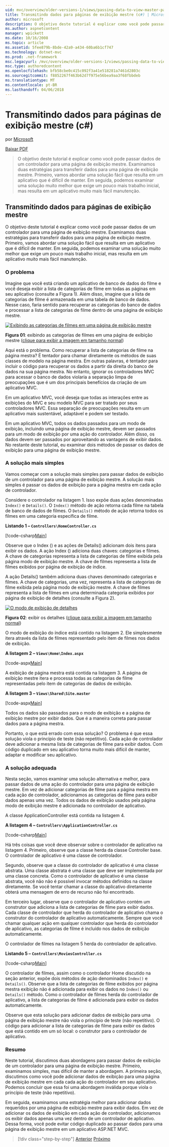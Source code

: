 ```yaml
---
uid: mvc/overview/older-versions-1/views/passing-data-to-view-master-pages-cs
title: Transmitindo dados para páginas de exibição mestre (c#) | Microsoft Docs
author: microsoft
description: O objetivo deste tutorial é explicar como você pode passar dados de um controlador para uma página de exibição mestre. Vamos examinar duas estratégias para transferir dados para uma exibição m...
ms.author: aspnetcontent
manager: wpickett
ms.date: 10/16/2008
ms.topic: article
ms.assetid: 5fee879b-8bde-42a9-a434-60ba6b1cf747
ms.technology: dotnet-mvc
ms.prod: .net-framework
msc.legacyurl: /mvc/overview/older-versions-1/views/passing-data-to-view-master-pages-cs
msc.type: authoredcontent
ms.openlocfilehash: bfb58cbe0c415c092f3a41e518281a7461d2803c
ms.sourcegitcommit: f8852267f463b62d7f975e56bea9aa3f68fbbdeb
ms.translationtype: MT
ms.contentlocale: pt-BR
ms.lasthandoff: 04/06/2018
---
```

<a name="passing-data-to-view-master-pages-c"></a>Transmitindo dados para páginas de exibição mestre (c#)
====================
por [Microsoft](https://github.com/microsoft)

[Baixar PDF](http://download.microsoft.com/download/e/f/3/ef3f2ff6-7424-48f7-bdaa-180ef64c3490/ASPNET_MVC_Tutorial_13_CS.pdf)

> O objetivo deste tutorial é explicar como você pode passar dados de um controlador para uma página de exibição mestre. Examinamos duas estratégias para transferir dados para uma página de exibição mestre. Primeiro, vamos abordar uma solução fácil que resulta em um aplicativo que é difícil de manter. Em seguida, podemos examinar uma solução muito melhor que exige um pouco mais trabalho inicial, mas resulta em um aplicativo muito mais fácil manutenção.


## <a name="passing-data-to-view-master-pages"></a>Transmitindo dados para páginas de exibição mestre

O objetivo deste tutorial é explicar como você pode passar dados de um controlador para uma página de exibição mestre. Examinamos duas estratégias para transferir dados para uma página de exibição mestre. Primeiro, vamos abordar uma solução fácil que resulta em um aplicativo que é difícil de manter. Em seguida, podemos examinar uma solução muito melhor que exige um pouco mais trabalho inicial, mas resulta em um aplicativo muito mais fácil manutenção.

### <a name="the-problem"></a>O problema

Imagine que você está criando um aplicativo de banco de dados do filme e você deseja exibir a lista de categorias de filme em todas as páginas em seu aplicativo (consulte a Figura 1). Além disso, imagine que a lista de categorias de filme é armazenada em uma tabela de banco de dados. Nesse caso, faria sentido para recuperar as categorias do banco de dados e processar a lista de categorias de filme dentro de uma página de exibição mestre.


[![Exibindo as categorias de filmes em uma página de exibição mestre](passing-data-to-view-master-pages-cs/_static/image2.png)](passing-data-to-view-master-pages-cs/_static/image1.png)

**Figura 01**: exibindo as categorias de filmes em uma página de exibição mestre ([clique para exibir a imagem em tamanho normal](passing-data-to-view-master-pages-cs/_static/image3.png))


Aqui está o problema. Como recuperar a lista de categorias de filme na página mestra? É tentador para chamar diretamente os métodos de suas classes de modelo na página mestra. Em outras palavras, é tentador para incluir o código para recuperar os dados a partir da direita do banco de dados na sua página mestra. No entanto, ignorar os controladores MVC para acessar o banco de dados violaria a separação limpa de preocupações que é um dos principais benefícios da criação de um aplicativo MVC.

Em um aplicativo MVC, você deseja que todas as interações entre as exibições do MVC e seu modelo MVC para ser tratado por seus controladores MVC. Essa separação de preocupações resulta em um aplicativo mais sustentável, adaptável e podem ser testado.

Em um aplicativo MVC, todos os dados passados para um modo de exibição, incluindo uma página de exibição mestre, devem ser passados para um modo de exibição por uma ação do controlador. Além disso, os dados devem ser passados por aproveitando as vantagens de exibir dados. No restante deste tutorial, eu examinar dois métodos de passar os dados de exibição para uma página de exibição mestre.

### <a name="the-simple-solution"></a>A solução mais simples

Vamos começar com a solução mais simples para passar dados de exibição de um controlador para uma página de exibição mestre. A solução mais simples é passar os dados de exibição para a página mestra em cada ação de controlador.

Considere o controlador na listagem 1. Isso expõe duas ações denominadas `Index()` e `Details()`. O `Index()` método de ação retorna cada filme na tabela de banco de dados de filmes. O `Details()` método de ação retorna todos os filmes em uma categoria específica de filme.

**Listando 1 – `Controllers\HomeController.cs`**

[!code-csharp[Main](passing-data-to-view-master-pages-cs/samples/sample1.cs)]

Observe que o Index () e as ações de Details() adicionam dois itens para exibir os dados. A ação Index () adiciona duas chaves: categorias e filmes. A chave de categorias representa a lista de categorias de filme exibida pela página modo de exibição mestre. A chave de filmes representa a lista de filmes exibidos por página de exibição de índice.

A ação Details() também adiciona duas chaves denominado categorias e filmes. A chave de categorias, uma vez, representa a lista de categorias de filme exibida pela página modo de exibição mestre. A chave de filmes representa a lista de filmes em uma determinada categoria exibidos por página de exibição de detalhes (consulte a Figura 2).


[![O modo de exibição de detalhes](passing-data-to-view-master-pages-cs/_static/image5.png)](passing-data-to-view-master-pages-cs/_static/image4.png)

**Figura 02**: exibir os detalhes ([clique para exibir a imagem em tamanho normal](passing-data-to-view-master-pages-cs/_static/image6.png))


O modo de exibição do índice está contido na listagem 2. Ele simplesmente itera através da lista de filmes representado pelo item de filmes nos dados de exibição.

**A listagem 2 – `Views\Home\Index.aspx`**

[!code-aspx[Main](passing-data-to-view-master-pages-cs/samples/sample2.aspx)]

A exibição de página mestra está contida na listagem 3. A página de exibição mestre itera e processa todas as categorias de filme representadas pelo item de categorias de dados de exibição.

**A listagem 3 – `Views\Shared\Site.master`**

[!code-aspx[Main](passing-data-to-view-master-pages-cs/samples/sample3.aspx)]

Todos os dados são passados para o modo de exibição e a página de exibição mestre por exibir dados. Que é a maneira correta para passar dados para a página mestra.

Portanto, o que está errado com essa solução? O problema é que essa solução viola o princípio de teste (não repetitivo). Cada ação de controlador deve adicionar a mesma lista de categorias de filme para exibir dados. Com código duplicado em seu aplicativo torna muito mais difícil de manter, adaptar e modificar seu aplicativo.

### <a name="the-good-solution"></a>A solução adequada

Nesta seção, vamos examinar uma solução alternativa e melhor, para passar dados de uma ação do controlador para uma página de exibição mestre. Em vez de adicionar categorias de filme para a página mestra em cada ação de controlador, adicionamos as categorias de filme para exibir dados apenas uma vez. Todos os dados de exibição usados pela página modo de exibição mestre é adicionada no controlador de aplicativo.

A classe ApplicationController está contida na listagem 4.

**A listagem 4 – `Controllers\ApplicationController.cs`**

[!code-csharp[Main](passing-data-to-view-master-pages-cs/samples/sample4.cs)]

Há três coisas que você deve observar sobre o controlador de aplicativo na listagem 4. Primeiro, observe que a classe herda da classe Controller base. O controlador de aplicativo é uma classe de controlador.

Segundo, observe que a classe do controlador de aplicativo é uma classe abstrata. Uma classe abstrata é uma classe que deve ser implementada por uma classe concreta. Como o controlador de aplicativo é uma classe abstrata, você não não é possível invocar métodos definidos na classe diretamente. Se você tentar chamar a classe do aplicativo diretamente obterá uma mensagem de erro de recurso não foi encontrado.

Em terceiro lugar, observe que o controlador de aplicativo contém um construtor que adiciona a lista de categorias de filme para exibir dados. Cada classe de controlador que herda do controlador de aplicativo chama o construtor do controlador de aplicativo automaticamente. Sempre que você chamar qualquer ação em qualquer controlador que herda do controlador de aplicativo, as categorias de filme é incluído nos dados de exibição automaticamente.

O controlador de filmes na listagem 5 herda do controlador de aplicativo.

**Listando 5 – `Controllers\MoviesController.cs`**

[!code-csharp[Main](passing-data-to-view-master-pages-cs/samples/sample5.cs)]

O controlador de filmes, assim como o controlador Home discutido na seção anterior, expõe dois métodos de ação denominados `Index()` e `Details()`. Observe que a lista de categorias de filme exibidos por página mestra exibição não é adicionada para exibir os dados no `Index()` ou `Details()` método. Como o controlador de filmes herda do controlador de aplicativo, a lista de categorias de filme é adicionada para exibir os dados automaticamente.

Observe que esta solução para adicionar dados de exibição para uma página de exibição mestre não viola o princípio de teste (não repetitivo). O código para adicionar a lista de categorias de filme para exibir os dados que está contido em um só local: o construtor para o controlador de aplicativo.

### <a name="summary"></a>Resumo

Neste tutorial, discutimos duas abordagens para passar dados de exibição de um controlador para uma página de exibição mestre. Primeiro, examinamos simples, mas difícil de manter a abordagem. A primeira seção, discutimos como você pode adicionar dados de exibição para uma página de exibição mestre em cada cada ação do controlador em seu aplicativo. Podemos concluir que essa foi uma abordagem inválida porque viola o princípio de teste (não repetitivo).

Em seguida, examinamos uma estratégia melhor para adicionar dados requeridos por uma página de exibição mestre para exibir dados. Em vez de adicionar os dados de exibição em cada ação de controlador, adicionamos os exibir dados apenas uma vez dentro de um controlador de aplicativo. Dessa forma, você pode evitar código duplicado ao passar dados para uma página de exibição mestre em um aplicativo ASP.NET MVC.

> [!div class="step-by-step"]
> [Anterior](creating-page-layouts-with-view-master-pages-cs.md)
> [Próximo](asp-net-mvc-views-overview-vb.md)
